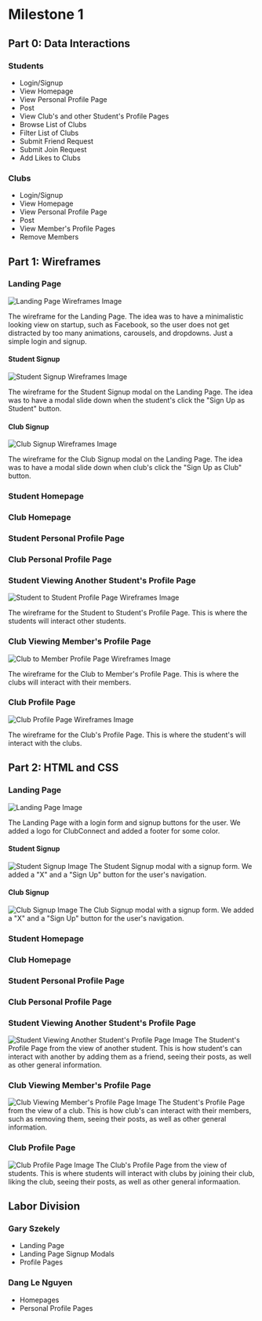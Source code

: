 # Milestone 1

## Part 0: Data Interactions
  ### Students
  - Login/Signup
  - View Homepage 
  - View Personal Profile Page
  - Post
  - View Club's and other Student's Profile Pages
  - Browse List of Clubs
  - Filter List of Clubs
  - Submit Friend Request
  - Submit Join Request
  - Add Likes to Clubs
  ### Clubs
  - Login/Signup
  - View Homepage 
  - View Personal Profile Page
  - Post
  - View Member's Profile Pages
  - Remove Members

## Part 1: Wireframes
  ### Landing Page
  ![Landing Page Wireframes Image](LandingPageWireframes.png "Landing Page Wireframes")

  The wireframe for the Landing Page. The idea was to have a minimalistic looking view on startup, such as Facebook, so the user does not get distracted by too many animations, carousels, and dropdowns. Just a simple login and signup.

  #### Student Signup
  ![Student Signup Wireframes Image](StudentSignupWireframes.png "Student Signup Wireframes")

  The wireframe for the Student Signup modal on the Landing Page. The idea was to have a modal slide down when the student's click the "Sign Up as Student" button.

  #### Club Signup
  ![Club Signup Wireframes Image](ClubSignupWireframes.png "Club Signup Wireframes")

  The wireframe for the Club Signup modal on the Landing Page. The idea was to have a modal slide down when club's click the "Sign Up as Club" button.

  ### Student Homepage

  ### Club Homepage

  ### Student Personal Profile Page

  ### Club Personal Profile Page

  ### Student Viewing Another Student's Profile Page
  ![Student to Student Profile Page Wireframes Image](StudentToStudentProfilePageWireframes.png "Student Viewing Another Student's Profile Page")

  The wireframe for the Student to Student's Profile Page. This is where the students will interact other students.

  ### Club Viewing Member's Profile Page
  ![Club to Member Profile Page Wireframes Image](ClubToStudentProfilePageWireframes.png "Club Viewing Member's Profile Page")

  The wireframe for the Club to Member's Profile Page. This is where the clubs will interact with their members.

  ### Club Profile Page
  ![Club Profile Page Wireframes Image](ClubProfilePageWireframes.png "Club Profile Page")

  The wireframe for the Club's Profile Page. This is where the student's will interact with the clubs.

## Part 2: HTML and CSS
  ### Landing Page
  ![Landing Page Image](LandingPage.png "Landing Page")

  The Landing Page with a login form and signup buttons for the user. We added a logo for ClubConnect and added a footer for some color.

  #### Student Signup
  ![Student Signup Image](StudentSignup.png "Student Signup")
  The Student Signup modal with a signup form. We added a "X" and a "Sign Up" button for the user's navigation.

  #### Club Signup
  ![Club Signup Image](ClubSignup.png "Club Signup")
  The Club Signup modal with a signup form. We added a "X" and a "Sign Up" button for the user's navigation.

  ### Student Homepage

  ### Club Homepage

  ### Student Personal Profile Page

  ### Club Personal Profile Page

  ### Student Viewing Another Student's Profile Page
  ![Student Viewing Another Student's Profile Page Image](StudentToStudentProfilePage.png "Student Viewing Another Student's Profile Page")
  The Student's Profile Page from the view of another student. This is how student's can interact with another by adding them as a friend, seeing their posts, as well as other general information.

  ### Club Viewing Member's Profile Page
  ![Club Viewing Member's Profile Page Image](ClubToStudentProfilePage.png "Club Viewing Member's Profile Page")
  The Student's Profile Page from the view of a club. This is how club's can interact with their members, such as removing them, seeing their posts, as well as other general information.

  ### Club Profile Page
  ![Club Profile Page Image](ClubProfilePage.png "Club Profile Page")
  The Club's Profile Page from the view of students. This is where students will interact with clubs by joining their club, liking the club, seeing their posts, as well as other general informaation. 

## Labor Division
  ### Gary Szekely
  - Landing Page
  - Landing Page Signup Modals
  - Profile Pages
  ### Dang Le Nguyen
  - Homepages
  - Personal Profile Pages
